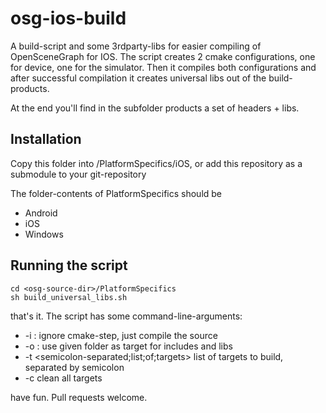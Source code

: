 osg-ios-build
=============

A build-script and some 3rdparty-libs for easier compiling of OpenSceneGraph for IOS.
The script creates 2 cmake configurations, one for device, one for the simulator. Then it 
compiles both configurations and after successful compilation it creates universal libs 
out of the build-products.

At the end you'll find in the subfolder products a set of headers + libs.


Installation
------------

Copy this folder into <osg-source-folder>/PlatformSpecifics/iOS, or add this repository as a 
submodule to your git-repository

The folder-contents of PlatformSpecifics should be

* Android
* iOS
* Windows

Running the script
------------------


	cd <osg-source-dir>/PlatformSpecifics
	sh build_universal_libs.sh
	
that's it. The script has some command-line-arguments:

* -i : ignore cmake-step, just compile the source
* -o <folder>: use given folder  as target for includes and libs
* -t <semicolon-separated;list;of;targets> list of targets to build, separated by semicolon
* -c clean all targets


have fun. Pull requests welcome.